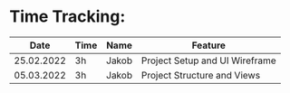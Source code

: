 # Time Tracking:

| Date | Time | Name | Feature |
|---|---|---|---|
|25.02.2022|3h|Jakob|Project Setup and UI Wireframe|
|05.03.2022|3h|Jakob|Project Structure and Views|